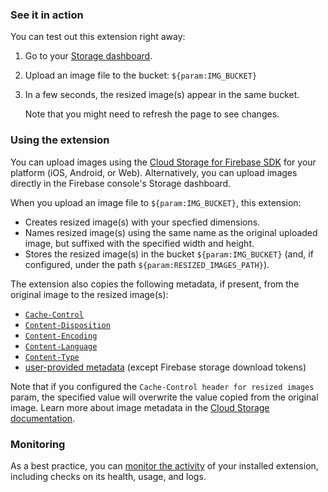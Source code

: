 ### See it in action

You can test out this extension right away:

1.  Go to your [Storage dashboard](https://console.firebase.google.com/project/${param:PROJECT_ID}/storage).

1.  Upload an image file to the bucket: `${param:IMG_BUCKET}`

1.  In a few seconds, the resized image(s) appear in the same bucket.

    Note that you might need to refresh the page to see changes.

### Using the extension

You can upload images using the [Cloud Storage for Firebase SDK](https://firebase.google.com/docs/storage/) for your platform (iOS, Android, or Web). Alternatively, you can upload images directly in the Firebase console's Storage dashboard.

When you upload an image file to `${param:IMG_BUCKET}`, this extension:

- Creates resized image(s) with your specfied dimensions.
- Names resized image(s) using the same name as the original uploaded image, but suffixed with the specified width and height.
- Stores the resized image(s) in the bucket `${param:IMG_BUCKET}` (and, if configured, under the path `${param:RESIZED_IMAGES_PATH}`).

The extension also copies the following metadata, if present, from the original image to the resized image(s):

- [`Cache-Control`](https://developer.mozilla.org/docs/Web/HTTP/Headers/Cache-Control)
- [`Content-Disposition`](https://developer.mozilla.org/docs/Web/HTTP/Headers/Content-Disposition)
- [`Content-Encoding`](https://developer.mozilla.org/docs/Web/HTTP/Headers/Content-Encoding)
- [`Content-Language`](https://developer.mozilla.org/docs/Web/HTTP/Headers/Content-Language)
- [`Content-Type`](https://developer.mozilla.org/docs/Web/HTTP/Headers/Content-Type)
- [user-provided metadata](https://cloud.google.com/storage/docs/metadata#custom-metadata) (except Firebase storage download tokens)

Note that if you configured the `Cache-Control header for resized images` param, the specified value will overwrite the value copied from the original image. Learn more about image metadata in the [Cloud Storage documentation](https://firebase.google.com/docs/storage/).

### Monitoring

As a best practice, you can [monitor the activity](https://firebase.google.com/docs/extensions/manage-installed-extensions#monitor) of your installed extension, including checks on its health, usage, and logs.
